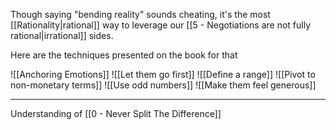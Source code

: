 Though saying "bending reality" sounds cheating, it's the most [[Rationality|rational]] way to leverage our [[5 - Negotiations are not fully rational|irrational]] sides.

Here are the techniques presented on the book for that

![[Anchoring Emotions]]
![[Let them go first]]
![[Define a range]]
![[Pivot to non-monetary terms]]
![[Use odd numbers]]
![[Make them feel generous]]

---

Understanding of [[0 - Never Split The Difference]]
